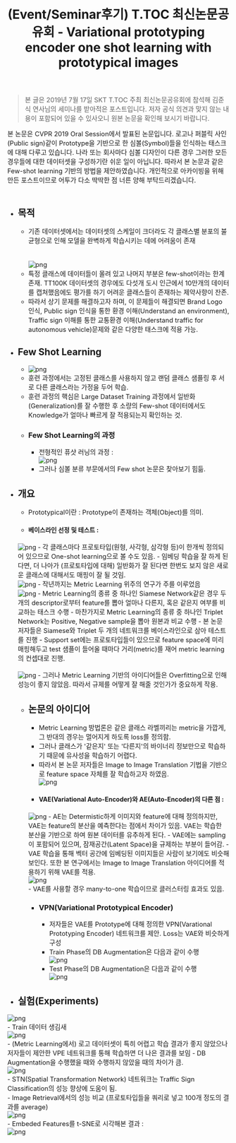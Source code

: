 ﻿---
title: "(Event/Seminar후기) T.TOC 최신논문공유회 - Variational prototyping encoder one shot learning with prototypical images"
tags: 
  - Deep Learning
  - Computer Vision
  - Meta Learning
  - Few Shot Learning
  - VAE
categories:
  - PaperReview
  - Event&Seminar
toc: true
comments: 
  provider: "disqus"
  disqus:
    shortname: "https-brstar96-github-io"
use_math: true
header:
  teaser: /assets/Images/paper-review-reconstruction-of-monte-carlo-image-sequences-using-a-recurrent-denoising-autoencoder-1-638.jpg
---
<Blockquote><span style="font-size:11pt">본 글은 2019년 7월 17일 SKT T.TOC 주최 최신논문공유회에 참석해 김준식 연사님의 세미나를 받아적은 포스트입니다. 저자 공식 의견과 맞지 않는 내용이 포함되어 있을 수 있사오니 원본 논문을 확인해 보시기 바랍니다.</span></Blockquote>

<span style="font-size:11pt">
본 논문은 CVPR 2019 Oral Session에서 발표된 논문입니다. 로고나 퍼블릭 사인(Public sign)같이 Prototype을 기반으로 한 심볼(Symbol)들을 인식하는 태스크에 대해 다루고 있습니다. 나라 또는 회사마다 심볼 디자인이 다른 경우 그러한 모든 경우들에 대한 데이터셋을 구성하기란 쉬운 일이 아닙니다. 따라서 본 논문과 같은 Few-shot learning 기반의 방법을 제안하였습니다. 개인적으로 아카이빙을 위해 만든 포스트이므로 어투가 다소 딱딱한 점 너른 양해 부탁드리겠습니다. <br><br> 
</span>

- ## 목적<br>
    - <span style="font-size:11pt">기존 데이터셋에서는 데이터셋의 스케일이 크더라도 각 클래스별 분포의 불균형으로 인해 모델을 완벽하게 학습시키는 데에 어려움이 존재</br><br>  
    ![png](/assets/Images/TTOC-VPE-motivation.png)
    - <span style="font-size:11pt">특정 클래스에 데이터들이 몰려 있고 나머지 부분은 few-shot이라는 한계 존재. TT100K 데이터셋의 경우에도 다섯개 도시 인근에서 10만개의 데이터를 캡쳐했음에도 평가를 하기 어려운 클래스들이 존재하는 제약사향이 잔존.</span>
    - <span style="font-size:11pt">따라서 상기 문제를 해결하고자 하며, 이 문제들이 해결되면 Brand Logo 인식, Public sign 인식을 통한 환경 이해(Understand an environment), Traffic sign 이해를 통한 교통환경 이해(Understand traffic for autonomous vehicle)문제와 같은 다양한 태스크에 적용 가능.</span>
- ## Few Shot Learning
    - ![png](/assets/Images/TTOC-VPE-fewshotlearning.png)
    - <span style="font-size:11pt">훈련 과정에서는 고정된 클래스를 사용하지 않고 랜덤 클래스 샘플링 후 서로 다른 클래스라는 가정을 두어 학습.</span> 
    - <span style="font-size:11pt">훈련 과정의 핵심은 Large Dataset Training 과정에서 일반화(Generalization)를 잘 수행한 후 소량의 Few-shot 데이터에서도 Knowledge가 얼마나 빠르게 잘 적용되는지 확인하는 것.</span>
    - ### Few Shot Learning의 과정
        - <span style="font-size:11pt">전형적인 퓨샷 러닝의 과정 : </span><br>
        ![png](/assets/Images/TTOC-VPE-fewshotlearningscenario.png)
        - <span style="font-size:11pt">그러나 심볼 분류 부문에서의 Few shot 논문은 찾아보기 힘듦.</span>  
- ## 개요
    - <span style="font-size:11pt">Prototypical이란 : Prototype이 존재하는 객체(Object)를 의미.</span> 
    - #### 베이스라인 선정 및 테스트 : <br>
    ![png](/assets/Images/TTOC-VPE-paperidea.jpg)
        - <span style="font-size:11pt">각 클래스마다 프로토타입(원형, 사각형, 삼각형 등)이 한개씩 정의되어 있으므로 One-shot learning으로 볼 수도 있음.</span>
        - <span style="font-size:11pt">임베딩 학습을 잘 하게 된다면, 더 나아가 (프로토타입에 대해) 일반화가 잘 된다면 한번도 보지 않은 새로운 클래스에 대해서도 매핑이 잘 될 것임.</span><br>
        ![png](/assets/Images/TTOC-VPE-paperidea2.jpg)
        - <span style="font-size:11pt">작년까지는 Metric Learning 위주의 연구가 주를 이루었음</span><br>
        ![png](/assets/Images/TTOC-VPE-siamesentriplet.jpg)
        - <span style="font-size:11pt">Metric Learning의 종류 중 하나인 Siamese Network같은 경우 두 개의 descriptor로부터 feature를 뽑아 얼마나 다른지, 혹은 같은지 여부를 비교하는 태스크 수행</span>
        - <span style="font-size:11pt">마찬가지로 Metric Learning의 종류 중 하나인 Triplet Network는 Positive, Negative sample을 뽑아 원본과 비교 수행</span>
        - <span style="font-size:11pt">본 논문 저자들은 Siamese와 Triplet 두 개의 네트워크를 베이스라인으로 삼아 테스트를 진행 - Support set에는 프로토타입들이 있으므로 feature space에 미리 매핑해두고 test 샘플이 들어올 때마다 거리(metric)를 재어 metric learning의 컨셉대로 진행.</span><br>  
        ![png](/assets/Images/TTOC-VPE-siamesentriplettest.jpg)
        - <span style="font-size:11pt">그러나 Metric Learning 기반의 아이디어들은 Overfitting으로 인해 성능이 좋지 않았음. 따라서 규제를 어떻게 잘 해줄 것인가가 중요하게 작용.</span> 
    - ## 논문의 아이디어
        - <span style="font-size:11pt">Metric Learning 방법론은 같은 클래스 라벨끼리는 metric을 가깝게, 그 반대의 경우는 멀어지게 하도록 loss를 정의함.</span> 
        - <span style="font-size:11pt">그러나 클래스가 '같은지' 또는 '다른지'의 바이너리 정보만으로 학습하기 때문에 유사성을 학습하기 어렵다.</span> 
        - <span style="font-size:11pt">따라서 본 논문 저자들은 Image to Image Translation 기법을 기반으로 feature space 자체를 잘 학습하고자 하였음.</span><br>
        ![png](/assets/Images/TTOC-VPE-paperkeyidea.png) 
        - #### VAE(Variational Auto-Encoder)와 AE(Auto-Encoder)의 다른 점 : <br>
        ![png](/assets/Images/TTOC-VPE-diffbtwVAEnAE.png)
            - <span style="font-size:11pt">AE는 Determistic하게 이미지와 feature에 대해 정의하지만, VAE는 feature의 분산을 예측한다는 점에서 차이가 있음. VAE는 학습한 분산을 기반으로 하여 원본 데이터를 유추하게 된다.</span> 
            - <span style="font-size:11pt">VAE에는 sampling이 포함되어 있으며, 잠재공간(Latent Space)을 규제하는 부분이 들어감.</span> 
            - <span style="font-size:11pt">VAE 학습을 통해 벡터 공간에 임베딩된 이미지들은 사람이 보기에도 비슷해 보인다. 또한 본 연구에서는 Image to Image Translation 아이디어를 적용하기 위해 VAE를 적용.</span><br>
            ![png](/assets/Images/TTOC-VPE-paperkeyidea2.jpg)    
            - <span style="font-size:11pt">VAE를 사용할 경우 many-to-one 학습이므로 클러스터링 효과도 있음.</span>
        - ### VPN(Variational Prototypical Encoder)  
            - <span style="font-size:11pt">저자들은 VAE를 Prototype에 대해 정의한 VPN(Varational Prototyping Encoder) 네트워크를 제안. Loss는 VAE와 비슷하게 구성</span>
            - <span style="font-size:11pt">Train Phase의 DB Augmentation은 다음과 같이 수행</span><br>
            ![png](/assets/Images/TTOC-VPE-trainphaseaug.jpg)
            - <span style="font-size:11pt">Test Phase의 DB Augmentation은 다음과 같이 수행</span><br>
            ![png](/assets/Images/TTOC-VPE-testphaseaug.jpg)
- ## 실험(Experiments)<br>
![png](/assets/Images/TTOC-VPE-eval.jpg) <br>
    - <span style="font-size:11pt">Train 데이터 생김새</span><br>
    ![png](/assets/Images/TTOC-VPE-traindataexample.png) <br>
        - <span style="font-size:11pt">(Metric Learning에서) 로고 데이터셋이 특히 어렵고 학습 결과가 좋지 않았으나 저자들이 제안한 VPE 네트워크를 통해 학습하면 더 나은 결과를 보임</span>
        - <span style="font-size:11pt">DB Augmentation을 수행했을 때와 수행하지 않았을 때의 차이가 큼.</span><br>
        ![png](/assets/Images/TTOC-VPE-dbaugeval.png) <br>
        - <span style="font-size:11pt">STN(Spatial Transformation Network) 네트워크는 Traffic Sign Classification의 성능 향상에 도움이 됨.</span><br>
        - <span style="font-size:11pt">Image Retrieval에서의 성능 비교 (프로토타입들을 쿼리로 넣고 100개 정도의 결과를 average)</span><br>
        ![png](/assets/Images/TTOC-VPE-imgretrievaleval.png) <br>
        - <span style="font-size:11pt">Embeded Features를 t-SNE로 시각해본 결과 : </span><br>
        ![png](/assets/Images/TTOC-VPE-tsne.png) <br>
        